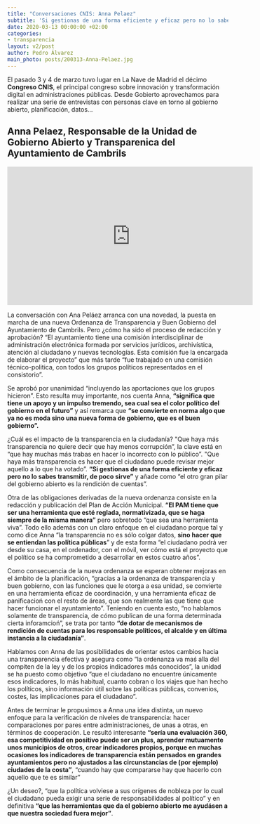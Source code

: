 ```yaml
---
title: "Conversaciones CNIS: Anna Pelaez"
subtitle: 'Si gestionas de una forma eficiente y eficaz pero no lo sabes transmitir, de poco sirve'
date: 2020-03-13 00:00:00 +02:00
categories:
- transparencia
layout: v2/post
author: Pedro Álvarez
main_photo: posts/200313-Anna-Pelaez.jpg
---
```


El pasado 3 y 4 de marzo tuvo lugar en La Nave de Madrid el décimo **Congreso CNIS**, el principal congreso sobre innovación y transformación digital en administraciones públicas. Desde Gobierto aprovechamos para realizar una serie de entrevistas con personas clave en torno al gobierno abierto, planificación, datos...

## Anna Pelaez, Responsable de la Unidad de Gobierno Abierto y Transparenica del Ayuntamiento de Cambrils

<div class="video_wrapper bigger">
  <iframe width="560" height="315" src="https://www.youtube.com/embed/a92uSS43OdM" frameborder="0" allow="accelerometer; autoplay; encrypted-media; gyroscope; picture-in-picture" allowfullscreen></iframe>
</div>

La conversación con Ana Peláez arranca con una novedad, la puesta en marcha de una nueva Ordenanza de Transparencia y Buen Gobierno del Ayuntamiento de Cambrils. Pero ¿cómo ha sido el proceso de redacción y aprobación? “El ayuntamiento tiene una comisión interdisciplinar de administración electrónica formada por servicios jurídicos, archivística, atención al ciudadano y nuevas tecnologías. Esta comisión fue la encargada de elaborar el proyecto” que más tarde “fue trabajado en una comisión técnico-politica, con todos los grupos políticos representados en el consistorio”. 

Se aprobó por unanimidad “incluyendo las aportaciones que los grupos hicieron”. Esto resulta muy importante, nos cuenta Anna, **“significa que tiene un apoyo y un impulso tremendo, sea cual sea el color político del gobierno en el futuro”** y así remarca que **“se convierte en norma algo que ya no es moda sino una nueva forma de gobierno, que es el buen gobierno”.**

¿Cuál es el impacto de la transparencia en la ciudadanía? "Que haya más transparencia no quiere decir que hay menos corrupción”, la clave está en “que hay muchas más trabas en hacer lo incorrecto con lo público”. "Que haya más transparencia es hacer que el ciudadano puede revisar mejor aquello a lo que ha votado”. **“Si gestionas de una forma eficiente y eficaz pero no lo sabes transmitir, de poco sirve”** y añade como “el otro gran pilar del gobierno abierto es la rendición de cuentas”.

Otra de las obligaciones derivadas de la nueva ordenanza consiste en la redacción y publicación del Plan de Acción Municipal. **“El PAM tiene que ser una herramienta que esté reglada, normativizada, que se haga siempre de la misma manera”** pero sobretodo “que sea una herramienta viva”. Todo ello además con un claro enfoque en el ciudadano porque tal y como dice Anna “la transparencia no es sólo colgar datos, **sino hacer que se entiendan las política públicas**” y de esta forma “el ciudadano podrá ver desde su casa, en el ordenador, con el móvil, ver cómo está el proyecto que el político se ha comprometido a desarrollar en estos cuatro años”.

Como consecuencia de la nueva ordenanza se esperan obtener mejoras en el ámbito de la planificación, “gracias a la ordenanza de transparencia y buen gobierno, con las funciones que le otorga a esa unidad, se convierte en una herramienta eficaz de coordinación, y una herramienta eficaz de panificacioń con el resto de áreas, que son realmente las que tiene que hacer funcionar el ayuntamiento”. Teniendo en cuenta esto, “no hablamos solamente de transparencia, de cómo publican de una forma determinada cierta inforamcioń”, se trata por tanto **“de dotar de mecanismos de rendición de cuentas para los responsable políticos, el alcalde y en última instancia a la ciudadanía”**. 

Hablamos con Anna de las posibilidades de orientar estos cambios hacia una transparencia efectiva y asegura como “la ordenanza va maś alla del compiten de la ley y de los propios indicadores más conocidos”, la unidad se ha puesto como objetivo “que el ciudadano no encuentre únicamente esos indicadores, lo más habitual, cuanto cobran o los viajes que han hecho los políticos, sino información útil sobre las políticas públicas, convenios, costes, las implicaciones para el ciudadano”.

Antes de terminar le propusimos a Anna una idea distinta, un nuevo enfoque para la verificación de niveles de transparencia: hacer comparaciones por pares entre administraciones, de unas a otras, en términos de cooperación. Le resultó interesante **“sería una evaluación 360, esa competitividad en positivo puede ser un plus, aprender mutuamente unos municipios de otros, crear indicadores propios, porque en muchas ocasiones los indicadores de transparencia están pensados en grandes ayuntamientos pero no ajustados a las circunstancias de (por ejemplo) ciudades de la costa”**, “cuando hay que compararse hay que hacerlo con aquello que te es similar”

¿Un deseo?, “que la política volviese a sus orígenes de nobleza por lo cual el ciudadano pueda exigir una serie de responsabilidades al político” y en definitiva **“que las herramientas que da el gobierno abierto me ayudásen a que nuestra sociedad fuera mejor”**.
